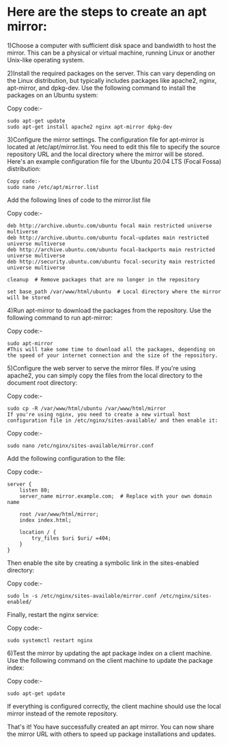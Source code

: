  # Here are the steps to create an apt mirror:

1)Choose a computer with sufficient disk space and bandwidth to host the mirror. This can be a physical or virtual machine, running Linux or another Unix-like operating system.

2)Install the required packages on the server. This can vary depending on the Linux distribution, but typically includes packages like apache2, nginx, apt-mirror, and dpkg-dev. Use the following command to install the packages on an Ubuntu system:

Copy code:-
```
sudo apt-get update
sudo apt-get install apache2 nginx apt-mirror dpkg-dev
```

3)Configure the mirror settings. The configuration file for apt-mirror is located at /etc/apt/mirror.list. You need to edit this file to specify the source repository URL and the local directory where the mirror will be stored. Here's an example configuration file for the Ubuntu 20.04 LTS (Focal Fossa) distribution:
```
Copy code:-
sudo nano /etc/apt/mirror.list
```
Add the following lines of code to the mirror.list file

Copy code:-
```
deb http://archive.ubuntu.com/ubuntu focal main restricted universe multiverse
deb http://archive.ubuntu.com/ubuntu focal-updates main restricted universe multiverse
deb http://archive.ubuntu.com/ubuntu focal-backports main restricted universe multiverse
deb http://security.ubuntu.com/ubuntu focal-security main restricted universe multiverse

cleanup  # Remove packages that are no longer in the repository

set base_path /var/www/html/ubuntu  # Local directory where the mirror will be stored
```

4)Run apt-mirror to download the packages from the repository. Use the following command to run apt-mirror:

Copy code:-

```
sudo apt-mirror
#This will take some time to download all the packages, depending on the speed of your internet connection and the size of the repository.
```


5)Configure the web server to serve the mirror files. If you're using apache2, you can simply copy the files from the local directory to the document root directory:

Copy code:-
```
sudo cp -R /var/www/html/ubuntu /var/www/html/mirror
If you're using nginx, you need to create a new virtual host configuration file in /etc/nginx/sites-available/ and then enable it:
```
Copy code:-
```
sudo nano /etc/nginx/sites-available/mirror.conf
```
Add the following configuration to the file:

Copy code:-
```
server {
    listen 80;
    server_name mirror.example.com;  # Replace with your own domain name

    root /var/www/html/mirror;
    index index.html;

    location / {
        try_files $uri $uri/ =404;
    }
}
```
Then enable the site by creating a symbolic link in the sites-enabled directory:


Copy code:-
```
sudo ln -s /etc/nginx/sites-available/mirror.conf /etc/nginx/sites-enabled/
```

Finally, restart the nginx service:

Copy code:-
```
sudo systemctl restart nginx
```
6)Test the mirror by updating the apt package index on a client machine. Use the following command on the client machine to update the package index:

Copy code:-
```
sudo apt-get update
```

If everything is configured correctly, the client machine should use the local mirror instead of the remote repository.


That's it! You have successfully created an apt mirror. You can now share the mirror URL with others to speed up package installations and updates.
